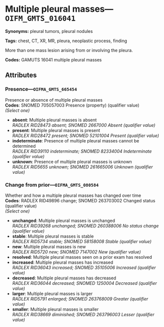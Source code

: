 # Multiple pleural masses—`OIFM_GMTS_016041`

**Synonyms:** pleural tumors, pleural nodules

**Tags:** chest, CT, XR, MR, pleura, neoplastic process, finding

More than one mass lesion arising from or involving the pleura.

**Codes:** GAMUTS 16041 multiple pleural masses

## Attributes

### Presence—`OIFMA_GMTS_665454`

Presence or absence of multiple pleural masses  
**Codes**: SNOMED 705057003 Presence (property) (qualifier value)  
*(Select one)*

- **absent**: Multiple pleural masses is absent  
_RADLEX RID28473 absent; SNOMED 2667000 Absent (qualifier value)_
- **present**: Multiple pleural masses is present  
_RADLEX RID28472 present; SNOMED 52101004 Present (qualifier value)_
- **indeterminate**: Presence of multiple pleural masses cannot be determined  
_RADLEX RID39110 indeterminate; SNOMED 82334004 Indeterminate (qualifier value)_
- **unknown**: Presence of multiple pleural masses is unknown  
_RADLEX RID5655 unknown; SNOMED 261665006 Unknown (qualifier value)_

### Change from prior—`OIFMA_GMTS_080584`

Whether and how a multiple pleural masses has changed over time  
**Codes**: RADLEX RID49896 change; SNOMED 263703002 Changed status (qualifier value)  
*(Select one)*

- **unchanged**: Multiple pleural masses is unchanged  
_RADLEX RID39268 unchanged; SNOMED 260388006 No status change (qualifier value)_
- **stable**: Multiple pleural masses is stable  
_RADLEX RID5734 stable; SNOMED 58158008 Stable (qualifier value)_
- **new**: Multiple pleural masses is new  
_RADLEX RID5720 new; SNOMED 7147002 New (qualifier value)_
- **resolved**: Multiple pleural masses seen on a prior exam has resolved  
- **increased**: Multiple pleural masses has increased  
_RADLEX RID36043 increased; SNOMED 35105006 Increased (qualifier value)_
- **decreased**: Multiple pleural masses has decreased  
_RADLEX RID36044 decreased; SNOMED 1250004 Decreased (qualifier value)_
- **larger**: Multiple pleural masses is larger  
_RADLEX RID5791 enlarged; SNOMED 263768009 Greater (qualifier value)_
- **smaller**: Multiple pleural masses is smaller  
_RADLEX RID38669 diminished; SNOMED 263796003 Lesser (qualifier value)_